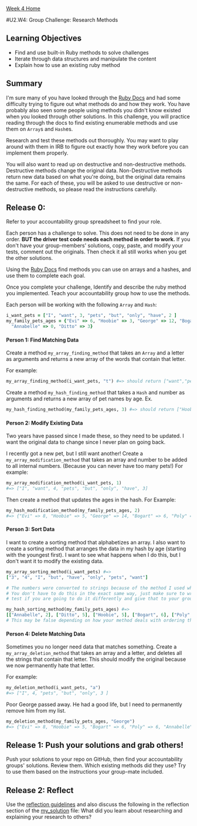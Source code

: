 [Week 4 Home](../)

#U2.W4: Group Challenge: Research Methods

## Learning Objectives
- Find and use built-in Ruby methods to solve challenges
- Iterate through data structures and manipulate the content
- Explain how to use an existing ruby method

## Summary
I'm sure many of you have looked through the [Ruby Docs](http://ruby-doc.org/) and had some
difficulty trying to figure out what methods do and how they work. You have probably also
seen some people using methods you didn't know existed when you looked through other solutions.
In this challenge, you will practice reading through the docs to find existing enumerable methods and
use them on `Array`s and `Hash`es.

Research and test these methods out thoroughly. You may want to play around with them in IRB to
figure out exactly how they work before you can implement them properly.

You will also want to read up on destructive and non-destructive methods. Destructive methods change the original data. Non-Destructive methods return new data based on what you're doing, but the original data remains the same. For each of these, you will be asked to use destructive or non-destructive methods, so please read the instructions carefully.

## Release 0:
Refer to your accountability group spreadsheet to find your role.

Each person has a challenge to solve. This does not need to be done in any order. **BUT the driver test code
needs each method in order to work.** If you don't have your group-members' solutions, copy, paste, and modify your tests, comment out the originals. Then check it all still works when you get the other solutions.

Using the [Ruby Docs](http://ruby-doc.org/) find methods you can use
on arrays and a hashes, and use them to complete each goal.

Once you complete your challenge, Identify and describe the ruby method you implemented. Teach your
accountability group how to use the methods.

Each person will be working with the following `Array` and `Hash`:
```ruby
i_want_pets = ["I", "want", 3, "pets", "but", "only", "have", 2 ]
my_family_pets_ages = {"Evi" => 6, "Hoobie" => 3, "George" => 12, "Bogart" => 4, "Poly" => 4,
  "Annabelle" => 0, "Ditto" => 3}
```

#### Person 1: Find Matching Data
Create a method `my_array_finding_method` that takes an `Array` and a letter as arguments
and returns a new array of the words that contain that letter.

For example:
```ruby
my_array_finding_method(i_want_pets, "t") #=> should return ["want","pets","but"]
```

Create a method `my_hash_finding_method` that takes a `Hash` and number as arguments and
returns a new array of pet names by age.
Ex.
```ruby
my_hash_finding_method(my_family_pets_ages, 3) #=> should return ["Hoobie", "Ditto"]
```

#### Person 2: Modify Existing Data
Two years have passed since I made these, so they need to be updated. I want the original data to change since I never plan on going back.

I recently got a new pet, but I still want another!
Create a `my_array_modification_method` that takes an array and number to be added to all
internal numbers. (Because you can never have too many pets!) For example:

```ruby
my_array_modification_method(i_want_pets, 1)
#=> ["I", "want", 4, "pets", "but", "only", "have", 3]
```

Then create a method that updates the ages in the hash. For Example:

```ruby
my_hash_modification_method(my_family_pets_ages, 2)
#=> {"Evi" => 8, "Hoobie" => 5, "George" => 14, "Bogart" => 6, "Poly" => 6, "Annabelle" => 2, "Ditto" => 5}
```

#### Person 3: Sort Data
I want to create a sorting method that alphabetizes an array. I also want to create a sorting method that arranges the data in my hash by age (starting with the youngest first). I want to see what happens when I do this, but I don't want it to modify the existing data.

```ruby
my_array_sorting_method(i_want_pets) #=>
["3", "4", "I", "but", "have", "only", "pets", "want"] 

# The numbers were converted to strings because of the method I used when I made this. 
# You don't have to do this in the exact same way, just make sure to write your own 
# test if you are going to do it differently and give that to your group.

my_hash_sorting_method(my_family_pets_ages) #=>
[["Annabelle", 2], ["Ditto", 5], ["Hoobie", 5], ["Bogart", 6], ["Poly", 6], ["Evi", 8], ["George", 14]]
# This may be false depending on how your method deals with ordering the animals with the same ages.
```

#### Person 4: Delete Matching Data
Sometimes you no longer need data that matches something. Create a `my_array_deletion_method` that takes an array and a letter, and deletes all the strings that contain that letter. This should modify the original because we now permanently hate that letter.

For example:
```ruby
my_deletion_method(i_want_pets, "a")
#=> ["I", 4, "pets", "but", "only", 3 ]
```

Poor George passed away. He had a good life, but I need to permanently remove him from my list.

```ruby
my_deletion_method(my_family_pets_ages, "George")
#=> {"Evi" => 8, "Hoobie" => 5, "Bogart" => 6, "Poly" => 6, "Annabelle" => 2, "Ditto" => 5}
```

## Release 1: Push your solutions and grab others!
Push your solutions to your repo on GitHub, then find your accountability groups' solutions. Review them.
Which existing methods did they use? Try to use them based on the instructions your group-mate included.

## Release 2: Reflect
Use the [reflection guidelines](https://github.com/Devbootcamp/phase-0-handbook/blob/master/coding-references/reflection-guidelines.md) and also discuss the following in the reflection section of the [my_solution](my_solution.rb) file:
What did you learn about researching and explaining your research to others?


